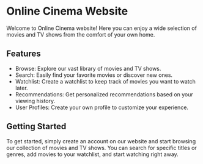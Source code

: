 # Online Cinema Website

Welcome to Online Cinema website! Here you can enjoy a wide selection of movies and TV shows from the comfort of your own home.

## Features

- Browse: Explore our vast library of movies and TV shows.
- Search: Easily find your favorite movies or discover new ones.
- Watchlist: Create a watchlist to keep track of movies you want to watch later.
- Recommendations: Get personalized recommendations based on your viewing history.
- User Profiles: Create your own profile to customize your experience.

## Getting Started

To get started, simply create an account on our website and start browsing our collection of movies and TV shows. You can search for specific titles or genres, add movies to your watchlist, and start watching right away.
